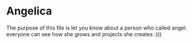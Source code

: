 # Angelica
The purpose of this file is let you know about a person who called angel.
everyone can see how she grows and projects she creates :)))
